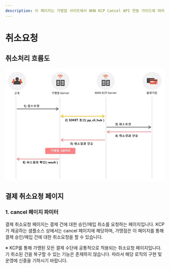 ```yaml
---
description: 이 페이지는 가맹점 사이트에서 NHN KCP Cancel API 연동 가이드에 따라 PG결제 연동 시스템을 개발하는 방법에 대해 설명합니다.
---
```


# 취소요청

## 취소처리 흐름도

![](.gitbook/assets/cancel_01.jpg)

## 결제 취소요청 페이지 

### 1. cancel 페이지 파미터

결제 취소요청 페이지는 결제 건에 대한 승인/매입 취소를 요청하는 페이지입니다. KCP가 제공하는 샘플소스 상에서는 cancel 페이지에 해당하며, 가맹점은 이 페이지를 통해 결제 승인/매입 건에 대한 취소요청을 할 수 있습니다. 

※ KCP를 통해 가맹된 모든 결제 수단에 공통적으로 적용되는 취소요청 페이지입니다. 기 취소된 건을 복구할 수 있는 기능은 존재하지 않습니다. 따라서 해당 로직의 구현 및 운영에 신중을 기하시기 바랍니다.

